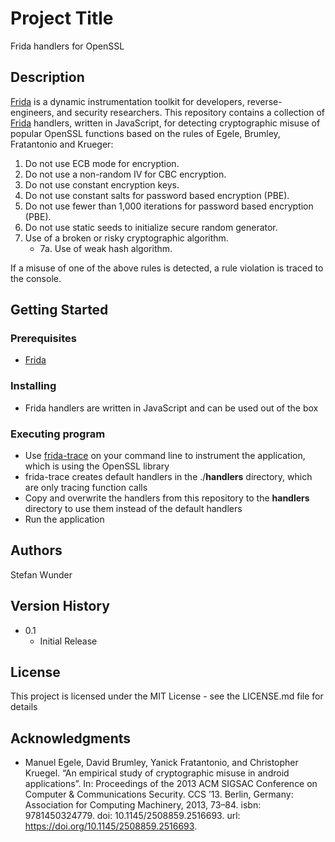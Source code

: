 # Project Title

Frida handlers for OpenSSL

## Description

[Frida](https://frida.re/) is a dynamic instrumentation toolkit for developers, reverse-engineers, and security researchers. This repository contains a collection of [Frida](https://frida.re/) handlers, written in JavaScript, for detecting cryptographic misuse of popular OpenSSL functions based on the rules of Egele, Brumley, Fratantonio and Krueger:

1. Do not use ECB mode for encryption.
2. Do not use a non-random IV for CBC encryption.
3. Do not use constant encryption keys.
4. Do not use constant salts for password based encryption (PBE).
5. Do not use fewer than 1,000 iterations for password based encryption (PBE).
6. Do not use static seeds to initialize secure random generator.
7. Use of a broken or risky cryptographic algorithm.
   - 7a. Use of weak hash algorithm.

If a misuse of one of the above rules is detected, a rule violation is traced to the console.

## Getting Started

### Prerequisites

* [Frida](https://frida.re/)

### Installing

* Frida handlers are written in JavaScript and can be used out of the box

### Executing program

* Use [frida-trace](https://frida.re/docs/frida-trace/) on your command line to instrument the application, which is using the OpenSSL library
* frida-trace creates default handlers in the ./__handlers__ directory, which are only tracing function calls
* Copy and overwrite the handlers from this repository to the __handlers__ directory to use them instead of the default handlers
* Run the application

## Authors

Stefan Wunder

## Version History

* 0.1
    * Initial Release

## License

This project is licensed under the MIT License - see the LICENSE.md file for details

## Acknowledgments

* Manuel Egele, David Brumley, Yanick Fratantonio, and Christopher Kruegel.
“An empirical study of cryptographic misuse in android applications”. In:
Proceedings of the 2013 ACM SIGSAC Conference on Computer & Communications
Security. CCS ’13. Berlin, Germany: Association for Computing Machinery,
2013, 73–84. isbn: 9781450324779. doi: 10.1145/2508859.2516693.
url: https://doi.org/10.1145/2508859.2516693.
